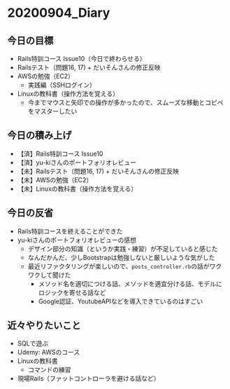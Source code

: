 # 20200904_Diary

## 今日の目標

- Rails特訓コース Issue10（今日で終わらせる）
- Railsテスト（問題16, 17) + だいそんさんの修正反映
- AWSの勉強（EC2）
  - 実践編（SSHログイン）
- Linuxの教科書（操作方法を覚える）
  - 今までマウスと矢印での操作が多かったので、スムーズな移動とコピペをマスターしたい

## 今日の積み上げ

- 【済】Rails特訓コース Issue10
- 【済】yu-kiさんのポートフォリオレビュー
- 【未】Railsテスト（問題16, 17) + だいそんさんの修正反映
- 【未】AWSの勉強（EC2）
- 【未】Linuxの教科書（操作方法を覚える）

## 今日の反省

- Rails特訓コースを終えることができた
- yu-kiさんのポートフォリオレビューの感想
  - デザイン部分の知識（というか実践・練習）が不足していると感じた
  - なんだかんだ、少しBootstrapは勉強しないと厳しいような気がした
  - 最近リファクタリングが楽しいので、`posts_controller.rb`の話がワクワクして聞けた
    - メソッド名を適切につける話、メソッドを適宜分ける話、モデルにロジックを寄せる話など
    - Google認証、YoutubeAPIなどを導入できているのはすごい

## 近々やりたいこと

- SQLで遊ぶ
- Udemy: AWSのコース
- Linuxの教科書
  - コマンドの練習
- 現場Rails（ファットコントローラを避ける話など）
